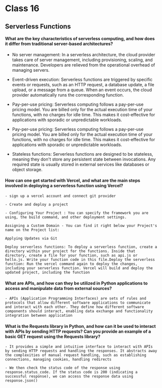 # Class 16

## Serverless Functions

#### What are the key characteristics of serverless computing, and how does it differ from traditional server-based architectures?



   - No server management: In a serverless architecture, the cloud provider takes care of server management, including provisioning, scaling, and maintenance. Developers are relieved from the operational overhead of managing servers.

 -    Event-driven execution: Serverless functions are triggered by specific events or requests, such as an HTTP request, a database update, a file upload, or a message from a queue. When an event occurs, the cloud provider automatically runs the corresponding function.

   - Pay-per-use pricing: Serverless computing follows a pay-per-use pricing model. You are billed only for the actual execution time of your functions, with no charges for idle time. This makes it cost-effective for applications with sporadic or unpredictable workloads.

 -    Pay-per-use pricing: Serverless computing follows a pay-per-use pricing model. You are billed only for the actual execution time of your functions, with no charges for idle time. This makes it cost-effective for applications with sporadic or unpredictable workloads.

   - Stateless functions: Serverless functions are designed to be stateless, meaning they don't store any persistent state between invocations. Any required state is usually stored in external services like databases or object storage.



#### How can one get started with Vercel, and what are the main steps involved in deploying a serverless function using Vercel?
    - sign up a vercel account and connect git provider

    - Create and deploy a project

    - Configuring Your Project : You can specify the framework you are using, the build command, and other deployment settings.

    Assigning a Custom Domain - You can find it right below your Project's name on the Project list:

    Applying Updates via Git

    Deploy serverless functions: To deploy a serverless function, create a directory within your project for the functions. Inside that directory, create a file for your function, such as api.js or hello.js. Write your function code in this file.Deploy the serverless function: Run the vercel command again to deploy the changes, including your serverless function. Vercel will build and deploy the updated project, including the function


#### What are APIs, and how can they be utilized in Python applications to access and manipulate data from external sources?   

    - APIs (Application Programming Interfaces) are sets of rules and protocols that allow different software applications to communicate and interact with each other. They define how different software components should interact, enabling data exchange and functionality integration between application


#### What is the Requests library in Python, and how can it be used to interact with APIs by sending HTTP requests? Can you provide an example of a basic GET request using the Requests library?

    - It provides a simple and intuitive interface to interact with APIs by sending HTTP requests and handling the responses. It abstracts away the complexities of manual request handling, such as establishing connections, managing cookies, handling redirects 
    
    - We then check the status code of the response using response.status_code. If the status code is 200 (indicating a successful response), we can access the response data using response.json()